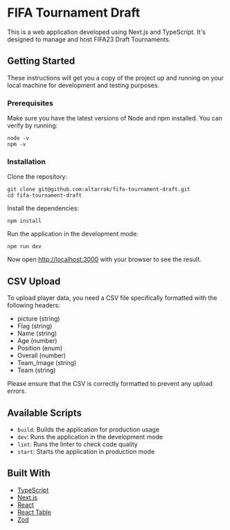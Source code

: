 # FIFA Tournament Draft

This is a web application developed using Next.js and TypeScript. It's designed to manage and host FIFA23 Draft Tournaments.

## Getting Started

These instructions will get you a copy of the project up and running on your local machine for development and testing purposes.

### Prerequisites

Make sure you have the latest versions of Node and npm installed. You can verify by running:

```
node -v
npm -v
```

### Installation

Clone the repository:

```
git clone git@github.com:altarrok/fifa-tournament-draft.git
cd fifa-tournament-draft
```

Install the dependencies:

```
npm install
```

Run the application in the development mode:

```
npm run dev
```

Now open [http://localhost:3000](http://localhost:3000) with your browser to see the result.

## CSV Upload

To upload player data, you need a CSV file specifically formatted with the following headers:

- picture (string)
- Flag (string)
- Name (string)
- Age (number)
- Position (enum)
- Overall (number)
- Team_Image (string)
- Team (string)

Please ensure that the CSV is correctly formatted to prevent any upload errors.

## Available Scripts

- `build`: Builds the application for production usage
- `dev`: Runs the application in the development mode
- `lint`: Runs the linter to check code quality
- `start`: Starts the application in production mode

## Built With

- [TypeScript](https://www.typescriptlang.org/)
- [Next.js](https://nextjs.org/)
- [React](https://reactjs.org/)
- [React Table](https://tanstack.com/react-table/)
- [Zod](https://www.npmjs.com/package/zod)
